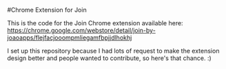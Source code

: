 #Chrome Extension for Join

This is the code for the Join Chrome extension available here: https://chrome.google.com/webstore/detail/join-by-joaoapps/flejfacjooompmliegamfbpjjdlhokhj

I set up this repository because I had lots of request to make the extension design better and people wanted to contribute, so here's that chance. :)
